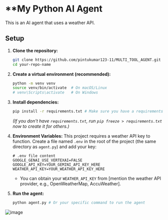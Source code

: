 # **My Python AI Agent

This is an AI agent that uses a weather API.

## Setup

1.  **Clone the repository:**
    ```bash
    git clone https://github.com/pintukumar123-11/MULTI_TOOL_AGENT.git
    cd your-repo-name
    ```

2.  **Create a virtual environment (recommended):**
    ```bash
    python -m venv venv
    source venv/bin/activate  # On macOS/Linux
    # venv\Scripts\activate   # On Windows
    ```

3.  **Install dependencies:**
    ```bash
    pip install -r requirements.txt # Make sure you have a requirements.txt!
    ```
    *(If you don't have `requirements.txt`, run `pip freeze > requirements.txt` now to create it for others.)*

4.  **Environment Variables:**
    This project requires a weather API key to function.
    Create a file named `.env` in the root of the project (the same directory as `agent.py`) and add your key:

    ```
    # .env file content
    GOOGLE_GENAI_USE_VERTEXAI=FALSE
    GOOGLE_API_KEY=YOUR_GEMINI_API_KEY_HERE
    WEATHER_API_KEY=YOUR_WEATHER_API_KEY_HERE
    ```
    * You can obtain your `WEATHER_API_KEY` from [mention the weather API provider, e.g., OpenWeatherMap, AccuWeather].

5.  **Run the agent:**
    ```bash
    python agent.py # Or your specific command to run the agent
    ```
![image](https://github.com/user-attachments/assets/95cd3bd9-cf67-4434-a22f-e61d8ea9cd48)
